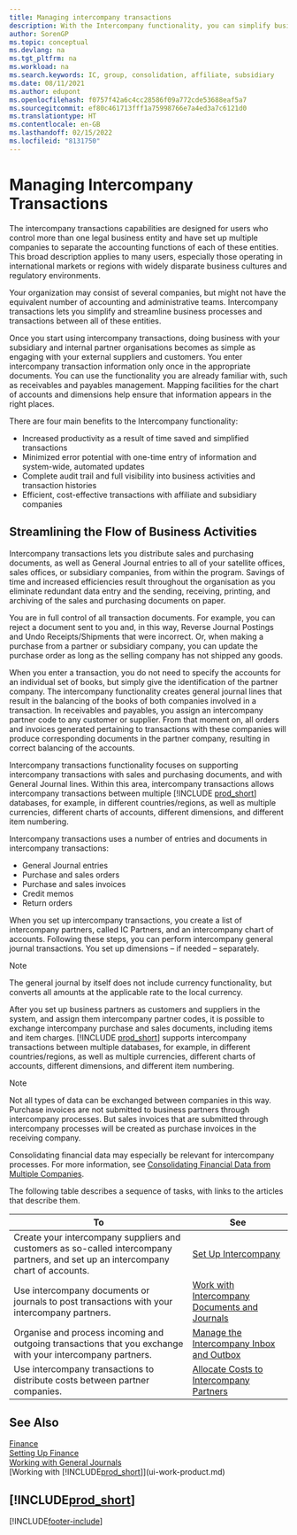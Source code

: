 ```yaml
---
title: Managing intercompany transactions
description: With the Intercompany functionality, you can simplify business processes and transactions between companies within the same organisation.
author: SorenGP
ms.topic: conceptual
ms.devlang: na
ms.tgt_pltfrm: na
ms.workload: na
ms.search.keywords: IC, group, consolidation, affiliate, subsidiary
ms.date: 08/11/2021
ms.author: edupont
ms.openlocfilehash: f0757f42a6c4cc28586f09a772cde53688eaf5a7
ms.sourcegitcommit: ef80c461713fff1a75998766e7a4ed3a7c6121d0
ms.translationtype: HT
ms.contentlocale: en-GB
ms.lasthandoff: 02/15/2022
ms.locfileid: "8131750"
---
```

# <a name="managing-intercompany-transactions"></a>Managing Intercompany Transactions

The intercompany transactions capabilities are designed for users who control more than one legal business entity and have set up multiple companies to separate the accounting functions of each of these entities. This broad description applies to many users, especially those operating in international markets or regions with widely disparate business cultures and regulatory environments.

Your organization may consist of several companies, but might not have the equivalent number of accounting and administrative teams. Intercompany transactions lets you simplify and streamline business processes and transactions between all of these entities.

Once you start using intercompany transactions, doing business with your subsidiary and internal partner organisations becomes as simple as engaging with your external suppliers and customers. You enter intercompany transaction information only once in the appropriate documents. You can use the functionality you are already familiar with, such as receivables and payables management. Mapping facilities for the chart of accounts and dimensions help ensure that information appears in the right places.  

There are four main benefits to the Intercompany functionality:  

- Increased productivity as a result of time saved and simplified transactions  
- Minimized error potential with one-time entry of information and system-wide, automated updates  
- Complete audit trail and full visibility into business activities and transaction histories  
- Efficient, cost-effective transactions with affiliate and subsidiary companies  

## <a name="streamlining-the-flow-of-business-activities"></a>Streamlining the Flow of Business Activities  

Intercompany transactions lets you distribute sales and purchasing documents, as well as General Journal entries to all of your satellite offices, sales offices, or subsidiary companies, from within the program. Savings of time and increased efficiencies result throughout the organisation as you eliminate redundant data entry and the sending, receiving, printing, and archiving of the sales and purchasing documents on paper.  

You are in full control of all transaction documents. For example, you can reject a document sent to you and, in this way, Reverse Journal Postings and Undo Receipts/Shipments that were incorrect. Or, when making a purchase from a partner or subsidiary company, you can update the purchase order as long as the selling company has not shipped any goods.  

When you enter a transaction, you do not need to specify the accounts for an individual set of books, but simply give the identification of the partner company. The intercompany functionality creates general journal lines that result in the balancing of the books of both companies involved in a transaction. In receivables and payables, you assign an intercompany partner code to any customer or supplier. From that moment on, all orders and invoices generated pertaining to transactions with these companies will produce corresponding documents in the partner company, resulting in correct balancing of the accounts.  

Intercompany transactions functionality focuses on supporting intercompany transactions with sales and purchasing documents, and with General Journal lines. Within this area, intercompany transactions allows intercompany transactions between multiple [!INCLUDE [prod_short](includes/prod_short.md)] databases, for example, in different countries/regions, as well as multiple currencies, different charts of accounts, different dimensions, and different item numbering.  

Intercompany transactions uses a number of entries and documents in intercompany transactions:  

- General Journal entries
- Purchase and sales orders
- Purchase and sales invoices
- Credit memos
- Return orders

When you set up intercompany transactions, you create a list of intercompany partners, called IC Partners, and an intercompany chart of accounts. Following these steps, you can perform intercompany general journal transactions. You set up dimensions – if needed – separately.  

> [!NOTE]
> The general journal by itself does not include currency functionality, but converts all amounts at the applicable rate to the local currency.

After you set up business partners as customers and suppliers in the system, and assign them intercompany partner codes, it is possible to exchange intercompany purchase and sales documents, including items and item charges. [!INCLUDE [prod_short](includes/prod_short.md)] supports intercompany transactions between multiple databases, for example, in different countries/regions, as well as multiple currencies, different charts of accounts, different dimensions, and different item numbering.  

> [!NOTE]
> Not all types of data can be exchanged between companies in this way. Purchase invoices are not submitted to business partners through intercompany processes. But sales invoices that are submitted through intercompany processes will be created as purchase invoices in the receiving company.

Consolidating financial data may especially be relevant for intercompany processes. For more information, see [Consolidating Financial Data from Multiple Companies](finance-consolidated-company-reporting.md).

The following table describes a sequence of tasks, with links to the articles that describe them.

|To |See|
|---|---|
|Create your intercompany suppliers and customers as so-called intercompany partners, and set up an intercompany chart of accounts.|[Set Up Intercompany](intercompany-how-setup.md)|
|Use intercompany documents or journals to post transactions with your intercompany partners.|[Work with Intercompany Documents and Journals](intercompany-how-work-documents-journals.md)|
|Organise and process incoming and outgoing transactions that you exchange with your intercompany partners.|[Manage the Intercompany Inbox and Outbox](intercompany-how-manage-intercompany-inbox.md)|
|Use intercompany transactions to distribute costs between partner companies.|[Allocate Costs to Intercompany Partners](intercompany-allocate-costs.md)|

## <a name="see-also"></a>See Also

[Finance](finance.md)  
[Setting Up Finance](finance-setup-finance.md)  
[Working with General Journals](ui-work-general-journals.md)  
[Working with [!INCLUDE[prod_short](includes/prod_short.md)]](ui-work-product.md)

## [!INCLUDE[prod_short](includes/free_trial_md.md)]  


[!INCLUDE[footer-include](includes/footer-banner.md)]
